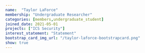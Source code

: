 ```yaml
---
name:  "Taylor LaForce"
membership: "Undergraduate Researcher"
categories: [members,undergraduate_student]
joined_date: 2021-05-01
projects: ["ICS Security"]
interest_statement: "Statement"
bootstrap_card_img_url: "/taylor-laforce-bootstrapcard.png"
show: true
---
```

